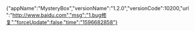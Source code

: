 {"appName":"MysteryBox","versionName":"1.2.0","versionCode":10200,"url":"http://www.baidu.com","msg":"1.bug修复","forceUpdate":false,"time":"1596682858"}

